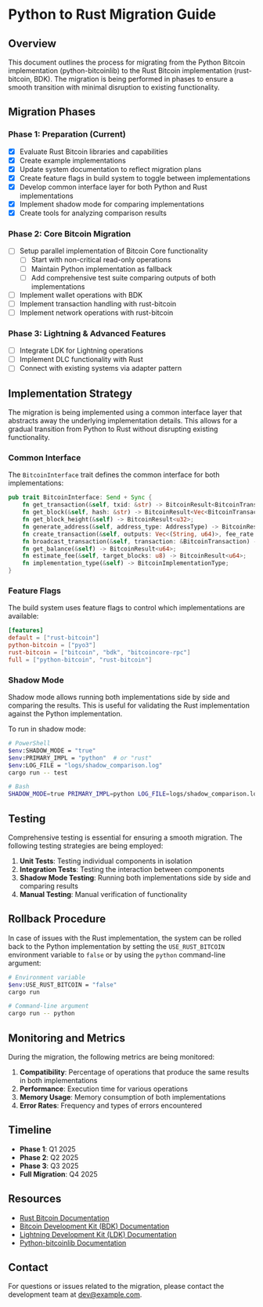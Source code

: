 # Python to Rust Migration Guide

## Overview

This document outlines the process for migrating from the Python Bitcoin implementation (python-bitcoinlib) to the Rust Bitcoin implementation (rust-bitcoin, BDK). The migration is being performed in phases to ensure a smooth transition with minimal disruption to existing functionality.

## Migration Phases

### Phase 1: Preparation (Current)

- [x] Evaluate Rust Bitcoin libraries and capabilities
- [x] Create example implementations
- [x] Update system documentation to reflect migration plans
- [x] Create feature flags in build system to toggle between implementations
- [x] Develop common interface layer for both Python and Rust implementations
- [x] Implement shadow mode for comparing implementations
- [x] Create tools for analyzing comparison results

### Phase 2: Core Bitcoin Migration

- [ ] Setup parallel implementation of Bitcoin Core functionality
  - [ ] Start with non-critical read-only operations
  - [ ] Maintain Python implementation as fallback
  - [ ] Add comprehensive test suite comparing outputs of both implementations
- [ ] Implement wallet operations with BDK
- [ ] Implement transaction handling with rust-bitcoin
- [ ] Implement network operations with rust-bitcoin

### Phase 3: Lightning & Advanced Features

- [ ] Integrate LDK for Lightning operations
- [ ] Implement DLC functionality with Rust
- [ ] Connect with existing systems via adapter pattern

## Implementation Strategy

The migration is being implemented using a common interface layer that abstracts away the underlying implementation details. This allows for a gradual transition from Python to Rust without disrupting existing functionality.

### Common Interface

The `BitcoinInterface` trait defines the common interface for both implementations:

```rust
pub trait BitcoinInterface: Send + Sync {
    fn get_transaction(&self, txid: &str) -> BitcoinResult<BitcoinTransaction>;
    fn get_block(&self, hash: &str) -> BitcoinResult<Vec<BitcoinTransaction>>;
    fn get_block_height(&self) -> BitcoinResult<u32>;
    fn generate_address(&self, address_type: AddressType) -> BitcoinResult<BitcoinAddress>;
    fn create_transaction(&self, outputs: Vec<(String, u64)>, fee_rate: u64) -> BitcoinResult<BitcoinTransaction>;
    fn broadcast_transaction(&self, transaction: &BitcoinTransaction) -> BitcoinResult<String>;
    fn get_balance(&self) -> BitcoinResult<u64>;
    fn estimate_fee(&self, target_blocks: u8) -> BitcoinResult<u64>;
    fn implementation_type(&self) -> BitcoinImplementationType;
}
```

### Feature Flags

The build system uses feature flags to control which implementations are available:

```toml
[features]
default = ["rust-bitcoin"]
python-bitcoin = ["pyo3"]
rust-bitcoin = ["bitcoin", "bdk", "bitcoincore-rpc"]
full = ["python-bitcoin", "rust-bitcoin"]
```

### Shadow Mode

Shadow mode allows running both implementations side by side and comparing the results. This is useful for validating the Rust implementation against the Python implementation.

To run in shadow mode:

```bash
# PowerShell
$env:SHADOW_MODE = "true"
$env:PRIMARY_IMPL = "python"  # or "rust"
$env:LOG_FILE = "logs/shadow_comparison.log"
cargo run -- test

# Bash
SHADOW_MODE=true PRIMARY_IMPL=python LOG_FILE=logs/shadow_comparison.log cargo run -- test
```

## Testing

Comprehensive testing is essential for ensuring a smooth migration. The following testing strategies are being employed:

1. **Unit Tests**: Testing individual components in isolation
2. **Integration Tests**: Testing the interaction between components
3. **Shadow Mode Testing**: Running both implementations side by side and comparing results
4. **Manual Testing**: Manual verification of functionality

## Rollback Procedure

In case of issues with the Rust implementation, the system can be rolled back to the Python implementation by setting the `USE_RUST_BITCOIN` environment variable to `false` or by using the `python` command-line argument:

```bash
# Environment variable
$env:USE_RUST_BITCOIN = "false"
cargo run

# Command-line argument
cargo run -- python
```

## Monitoring and Metrics

During the migration, the following metrics are being monitored:

1. **Compatibility**: Percentage of operations that produce the same results in both implementations
2. **Performance**: Execution time for various operations
3. **Memory Usage**: Memory consumption of both implementations
4. **Error Rates**: Frequency and types of errors encountered

## Timeline

- **Phase 1**: Q1 2025
- **Phase 2**: Q2 2025
- **Phase 3**: Q3 2025
- **Full Migration**: Q4 2025

## Resources

- [Rust Bitcoin Documentation](https://docs.rs/bitcoin/latest/bitcoin/)
- [Bitcoin Development Kit (BDK) Documentation](https://docs.rs/bdk/latest/bdk/)
- [Lightning Development Kit (LDK) Documentation](https://docs.rs/lightning/latest/lightning/)
- [Python-bitcoinlib Documentation](https://github.com/petertodd/python-bitcoinlib)

## Contact

For questions or issues related to the migration, please contact the development team at [dev@example.com](mailto:dev@example.com). 